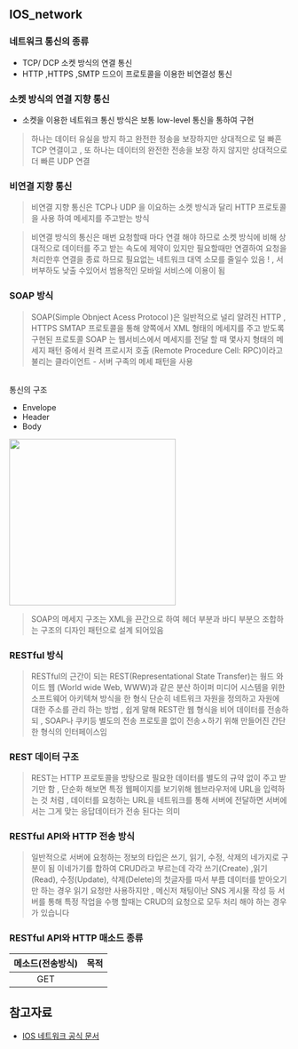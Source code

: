 ## IOS_network

### 네트워크 통신의 종류 
- TCP/ DCP  소켓 방식의 연결 통신
- HTTP ,HTTPS ,SMTP 드으이 프로토콜을 이용한 비연결성 통신

### 소켓 방식의 연결 지향  통신 
- 소켓을 이용한 네트워크 통신 방식은 보통 low-level 통신을 통하여 구현

> 하나는 데이터 유실을 방지 하고 완전한 정송을 보장하지만 상대적으로 덜 빠흔 TCP 연결이고 , 
> 또 하나는 데이터의 완전한 전송을 보장 하지 않지만 상대적으로 더 빠른 UDP 연결

### 비연결 지향 통신 
> 비연결 지향 통신은 TCP나 UDP 을 이요하는 소켓 방식과 달리 HTTP 프로토콜을 사용 하여 메세지를 주고받는 방식

> 비연결 방식의 통신은 매번 요청할때 마다 연결 해야 하므로 소켓 방식에 비해 상대적으로 데이터를 주고 받는 속도에 제약이 있지만 필요할때만 연결하여 요청을 처리한후 연결을 종료 하므로 필요없는 네트워크 대역 소모를 줄일수  있음 ! , 서버부하도 낮출 수있어서  범용적인 모바일 서비스에 이용이 됨

### SOAP 방식 
> SOAP(Simple Obnject Acess Protocol )은 일반적으로 널리 알려진 HTTP , HTTPS SMTAP 프로토콜을 통해 양쪽에서 XML 형태의 메세지를 주고 받도록 구현된 프로토콜
> SOAP 는 웹서비스에서 메세지를 전달 할 때 몇사지 형태의 메세지 패턴 중에서 원켝 프로시저 호출 (Remote Procedure Cell: RPC)이라고 불리는 클라이언트 - 서버 구족의 메세 패턴을 사용 
 
 </br>
통신의 구조 

- Envelope
- Header
- Body 


<img src="https://user-images.githubusercontent.com/75601594/152118303-2bdc387f-0ff4-455d-b42f-67d2168ba037.png" width="300" height="300">

> SOAP의 메세지 구조는 XML을 끈간으로 하여 헤더 부분과 바디 부분으 조합하는 구조의 디자인 패턴으로 설계 되어있음

### RESTful 방식 
>  RESTful의 근간이 되는 REST(Representational State Transfer)는 웡드 와이드 웹 (World wide Web, WWW)과 같은 분산 하이퍼 미디어 시스템을 위한 소프트웨어 아키텍쳐 방식을 한 형식
> 단순히 네트워크 자원을 정의하고 자원에 대한 주소를 관리 하는 방법 ,                            쉽게 말해 REST란 웹  형식을 비어 데이터를 전송하되 , SOAP나 쿠키등 별도의 전송 프로토콜 없이 전송ㅅ하기 위해 만들어진 간단한 형식의 인터페이스임

### REST 데이터 구조
> REST는 HTTP 프로토콜을 방탕으로 필요한 데이터를 별도의 규약 없이 주고 받기만 함 ,               단순화 해보면  특정 웹페이지를 보기위해 웹브라우저에 URL을 입력하는 것 처럼 , 데이터를 요청하는 URL을 네트워크를 통해 서버에 전달하면  서버에서는 그게 맞는 응답데이터가 전송 된다는 의미

### RESTful API와 HTTP 전송 방식
> 일반적으로 서버에 요청하는 정보의 타입은 쓰기, 읽기, 수정, 삭제의 네가지로 구분이 됨               이네가기를 합하여 CRUD라고 부르는데 각각 쓰기(Create) ,읽기(Read), 수정(Update), 삭제(Delete)의 첫글자를 따서 부름  데이터를 받아오기만 하는 경우 읽기 요청만 사용하지만 , 메신저 채팅이난 SNS 게시물 작성 등 서버를 통해 특정 작업을 수행 할때는 CRUD의 요청으로 모두 처리 해야 하는 경우가 있습니다

### RESTful API와 HTTP 매소드 종류 
|메소드(전송방식)|목적
|:---:|:------------------------------------------:|
|GET||||특정 리소스의 대표적인 정보를 요청할때|


참고자료 
-- 
- [IOS 네트워크 공식 문서](https://developer.apple.com/documentation/network)


